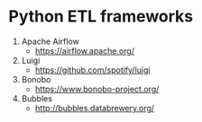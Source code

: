 # Python ETL frameworks

1. Apache Airflow
    - https://airflow.apache.org/
2. Luigi
    - https://github.com/spotify/luigi
3. Bonobo
    - https://www.bonobo-project.org/
4. Bubbles
    - http://bubbles.databrewery.org/
